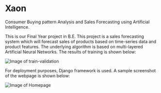 # Xaon
Consumer Buying pattern Analysis and Sales Forecasting using Artificial Intelligence.

This is our Final Year project in B.E. This project is a sales forecasting system which will forecast sales of products based on time-series data and product features. The underlying algorithm is based on multi-layered Artificial Neural Networks. The results of training is shown below:

![Image of train-validation](https://user-images.githubusercontent.com/17204042/26923806-ec460726-4c60-11e7-8de5-4f2e939cf86a.png)


For deployment purposes, Django framework is used. A sample screenshot of the webpage is shown below:

![Image of Homepage](https://user-images.githubusercontent.com/17204042/26924672-75951050-4c64-11e7-8483-f7fe0b978d75.png)
